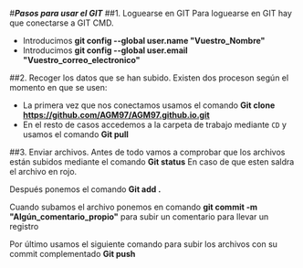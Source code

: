 #***Pasos para usar el GIT***
##1. Loguearse en GIT
Para loguearse en GIT hay que conectarse a GIT CMD.
* Introducimos **git config --global user.name "Vuestro_Nombre"**
* Introducimos **git config --global user.email "Vuestro_correo_electronico"**

##2. Recoger los datos que se han subido.
Existen dos proceson según el momento en que se usen:
* La primera vez que nos conectamos usamos el comando **Git clone https://github.com/AGM97/AGM97.github.io.git**
* En el resto de casos accedemos a la carpeta de trabajo mediante `CD` y usamos el comando **Git pull**

##3. Enviar archivos.
Antes de todo vamos a comprobar que los archivos están subidos mediante el comando **Git status**
En caso de que esten saldra el archivo en rojo.

Después ponemos el comando **Git add .**

Cuando subamos el archivo ponemos en comando **git commit -m "Algún_comentario_propio"** para subir un comentario para llevar un registro

Por último usamos el siguiente comando para subir los archivos con su commit complementado **Git push**
